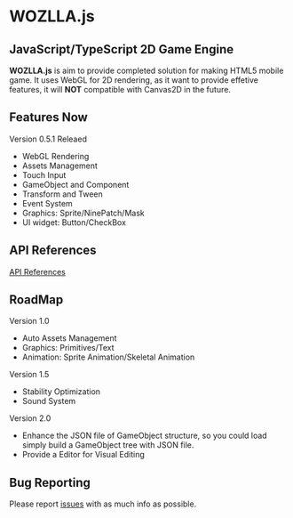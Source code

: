 # WOZLLA.js

## JavaScript/TypeScript 2D Game Engine

**WOZLLA.js** is aim to provide completed solution for making HTML5 mobile game. It uses WebGL for 2D rendering, as it
want to provide effetive features, it will **NOT** compatible with Canvas2D in the future.

## Features Now

Version 0.5.1 Releaed

* WebGL Rendering
* Assets Management
* Touch Input
* GameObject and Component
* Transform and Tween
* Event System
* Graphics: Sprite/NinePatch/Mask
* UI widget: Button/CheckBox

## API References
[API References](#)

## RoadMap

Version 1.0
* Auto Assets Management
* Graphics: Primitives/Text
* Animation: Sprite Animation/Skeletal Animation

Version 1.5
* Stability Optimization
* Sound System

Version 2.0
* Enhance the JSON file of GameObject structure, so you could load simply build a GameObject tree with JSON file.
* Provide a Editor for Visual Editing


## Bug Reporting

Please report [issues](https://github.com/photonstorm/phaser/issues) with as much info as possible.

